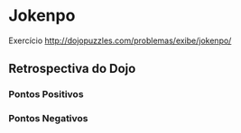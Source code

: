 Jokenpo
=======

Exercício http://dojopuzzles.com/problemas/exibe/jokenpo/


Retrospectiva do Dojo
---------------------

### Pontos Positivos



### Pontos Negativos

